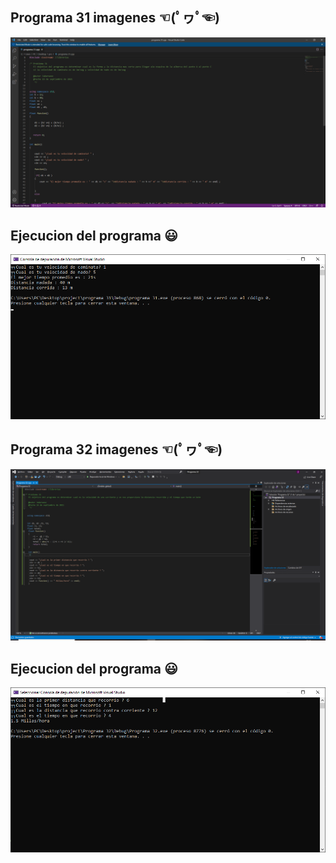 ## Programa 31 imagenes ☜(ﾟヮﾟ☜)

![](https://github.com/jaberwooc/jaberwooc/blob/main/documentos/31_2.png)

## Ejecucion del programa 😃
![](https://github.com/jaberwooc/jaberwooc/blob/main/documentos/31.png)




## Programa 32 imagenes ☜(ﾟヮﾟ☜)

![](https://github.com/jaberwooc/jaberwooc/blob/main/documentos/32_a.png)

## Ejecucion del programa 😃
![](https://github.com/jaberwooc/jaberwooc/blob/main/documentos/32_b.png)

